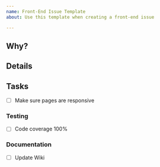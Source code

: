 ```yaml
---
name: Front-End Issue Template
about: Use this template when creating a front-end issue

---
```


## Why?

## Details

## Tasks
- [ ] Make sure pages are responsive

### Testing
- [ ] Code coverage 100%

### Documentation
- [ ] Update Wiki

